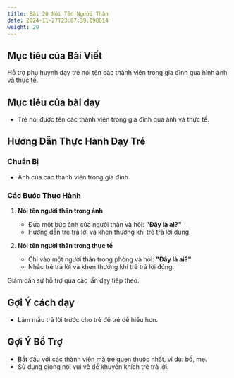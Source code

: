 ```yaml
---
title: Bài 20 Nói Tên Người Thân 
date: 2024-11-27T23:07:39.698614
weight: 20
---
```


## Mục tiêu của Bài Viết  
Hỗ trợ phụ huynh dạy trẻ nói tên các thành viên trong gia đình qua hình ảnh và thực tế.  

## Mục tiêu của bài dạy  
- Trẻ nói được tên các thành viên trong gia đình qua ảnh và thực tế.  

## Hướng Dẫn Thực Hành Dạy Trẻ  

### Chuẩn Bị  
- Ảnh của các thành viên trong gia đình.  

### Các Bước Thực Hành  
1. **Nói tên người thân trong ảnh**  
   - Đưa một bức ảnh của người thân và hỏi: **"Đây là ai?"**  
   - Hướng dẫn trẻ trả lời và khen thưởng khi trẻ trả lời đúng.  

2. **Nói tên người thân trong thực tế**  
   - Chỉ vào một người thân trong phòng và hỏi: **"Đây là ai?"**  
   - Nhắc trẻ trả lời và khen thưởng khi trẻ trả lời đúng.  

Giảm dần sự hỗ trợ qua các lần dạy tiếp theo.  

## Gợi Ý cách dạy  
- Làm mẫu trả lời trước cho trẻ để trẻ dễ hiểu hơn.  

## Gợi Ý Bổ Trợ  
- Bắt đầu với các thành viên mà trẻ quen thuộc nhất, ví dụ: bố, mẹ.  
- Sử dụng giọng nói vui vẻ để khuyến khích trẻ trả lời.  

